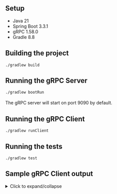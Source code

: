 ## Setup
- Java 21
- Spring Boot 3.3.1
- gRPC 1.58.0
- Gradle 8.8

## Building the project
`./gradlew build`

## Running the gRPC Server
`./gradlew bootRun`
<br><br>The gRPC server will start on port 9090 by default.

## Running the gRPC Client
`./gradlew runClient`

## Running the tests
`./gradlew test`

## Sample gRPC Client output

<details>
<summary>Click to expand/collapse</summary>

> Task :GrpcClient.main()<br>
> Create Hospital 1 Response: true<br>
> Create Patient 1 Response: true<br>
> Patients in Hospital 1 before registration: 0<br>
> Register Patient 1 in Hospital 1 Response: true<br>
> Patients in Hospital 1 after registration: 1<br>
> Create Hospital 2 Response: true<br>
> Register Patient 1 in Hospital 2 Response: true<br>
> List of Hospitals of Patient 1: hospitals {<br>
>   id: 1<br>
>   name: "Grpc Test Hospital 1"<br>
>   address: "789 Grpc St"<br>
>   phoneNumber: "111-222-3333"<br>
> }<br>
> hospitals {<br>
>   id: 2<br>
>   name: "Grpc Test Hospital 2"<br>
>   address: "123 Grpc St"<br>
>   phoneNumber: "999-888-7777"<br>
> }<br>

> Hospital 1 has been deleted: true<br>
> List of Hospitals of Patient 1: hospitals {<br>
>   id: 1<br>
>   name: "Grpc Test Hospital 1"<br>
>   address: "789 Grpc St"<br>
>   phoneNumber: "111-222-3333"<br>
> }<br>
> hospitals {<br>
>   id: 2<br>
>   name: "Grpc Test Hospital 2"<br>
>   address: "123 Grpc St"<br>
>   phoneNumber: "999-888-7777"<br>
> }<br>

> Create Patient 2 Response: true<br>
> Patients in Hospital 2 before registration: 1<br>
> Register Patient 2 in Hospital 2 Response: true<br>
> Patients in Hospital 2 after registration: 2<br>
> Patient 2 has been deleted: true<br>
> Patients in Hospital 2: patients {<br>
>   id: 1<br>
>   first_name: "John"<br>
>   last_name: "Doe"<br>
>   gender: "Male"<br>
>   birth_date: "1990-01-01"<br>
>   phone_number: "444-555-6666"<br>
> }<br>

> Update Patient 1 Response: true<br>
> Patients in Hospital 2: patients {<br>
>   id: 1<br>
>   first_name: "Jessica"<br>
>   last_name: "Doe"<br>
>   gender: "Female"<br>
>   birth_date: "1990-01-01"<br>
>   phone_number: "444-555-6666"<br>
> }<br>

> Update Hospital 2 Response: true<br>
> List of Hospitals of Patient 1: hospitals {<br>
>   id: 2<br>
>   name: "New Shiny Name"<br>
>   address: "123 Grpc St"<br>
>   phoneNumber: "999-888-7777"<br>
> }
</details>
